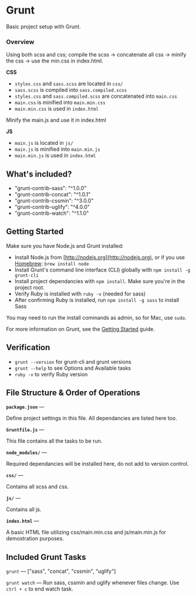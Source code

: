 # Grunt

Basic project setup with Grunt.

### Overview

Using both scss and css; compile the scss  -> concatenate all css -> minify the css  -> use the min.css in index.html.

**CSS**
- `styles.css` and `sass.scss` are located in `css/`
- `sass.scss` is compiled into `sass.compiled.scss`
- `styles.css` and `sass.compiled.scss` are concatenated into `main.css`
- `main.css` is minified into `main.min.css`
- `main.min.css` is used in `index.html`

Minify the main.js and use it in index.html

**JS**
- `main.js` is located in `js/`
- `main.js` is minified into `main.min.js`
- `main.min.js` is used in `index.html`


## What's included?

- "grunt-contrib-sass": "^1.0.0"
- "grunt-contrib-concat": "^1.0.1"
- "grunt-contrib-cssmin": "^3.0.0"
- "grunt-contrib-uglify": "^4.0.0"
- "grunt-contrib-watch": "^1.1.0"
    
## Getting Started

Make sure you have Node.js and Grunt installed:

- Install Node.js from [http://nodejs.org](http://nodejs.org), or if you use [Homebrew](http://brew.sh/): `brew install node`
- Install Grunt's command line interface (CLI) globally with `npm install -g grunt-cli`
- Install project dependancies with `npm install`. Make sure you're in the project root.
- Verify Ruby is installed with `ruby -v` (needed for sass)
- After confirming Ruby is installed, run `npm install -g sass` to install Sass

You may need to run the install commands as admin, so for Mac, use `sudo`.

For more information on Grunt, see the [Getting Started](http://gruntjs.com/getting-started) guide.

## Verification

- `grunt --version` for grunt-cli and grunt versions
- `grunt --help` to see Options and Available tasks
- `ruby -v` to verify Ruby version

## File Structure & Order of Operations

**`package.json`** —

Define project settings in this file. All dependancies are listed here too.

**`Gruntfile.js`** —

This file contains all the tasks to be run.

**`node_modules/`** —

Required dependancies will be installed here, do not add to version control.

**`css/`** —

Contains all scss and css.

**`js/`** —

Contains all js.

**`index.html`** —

A basic HTML file utilizing css/main.min.css and js/main.min.js for demostration purposes.

## Included Grunt Tasks

`grunt` — ["sass", "concat", "cssmin", "uglify"]

`grunt watch` — Run sass, cssmin and uglify whenever files change. Use `ctrl + c` to end watch task.
